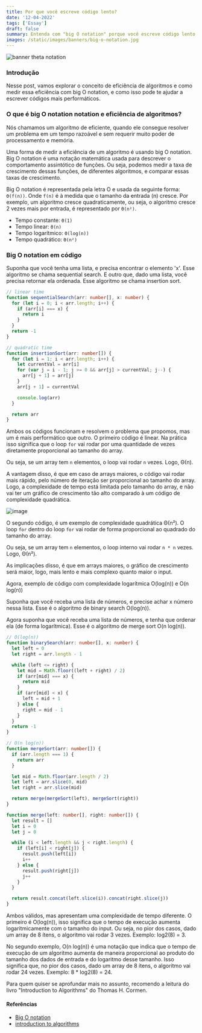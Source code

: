 ```yaml
---
title: Por que você escreve código lento?
date: '12-04-2022'
tags: ['Essay']
draft: false
summary: Entenda com "big O notation" porque você escreve código lento
images: /static/images/banners/big-o-notation.jpg
---
```


![banner theta notation](/static/images/banners/big-o-notation.jpg)

### Introdução

Nesse post, vamos explorar o conceito de eficiência de algoritmos e como medir essa eficiência com big O notation, e como isso pode te ajudar a escrever códigos mais performáticos.

### O que é big O notation notation e eficiência de algoritmos?

Nós chamamos um algoritmo de eficiente, quando ele consegue resolver um problema em um tempo razoável e sem requerir muito poder de processamento e memória.

Uma forma de medir a eficiência de um algoritmo é usando big O notation. Big O notation é uma notação matemática usada para descrever o comportamento assintótico de funções. Ou seja, podemos medir a taxa de crescimento dessas funções, de diferentes algoritmos, e comparar essas taxas de crescimento.

Big O notation é representada pela letra O e usada da seguinte forma: `Θ(f(n))`. Onde `f(n)` é à medida que o tamanho da entrada (n) cresce. Por exemplo, um algoritmo cresce quadraticamente, ou seja, o algoritmo cresce 2 vezes mais por entrada, é representado por `Θ(n²)`.

- Tempo constante: `Θ(1)`
- Tempo linear: `Θ(n)`
- Tempo logarítmico: `Θ(log(n))`
- Tempo quadrático: `Θ(n²)`

### Big O notation em código

Suponha que você tenha uma lista, e precisa encontrar o elemento 'x'. Esse algoritmo se chama sequential search.
E outro que, dado uma lista, você precisa retornar ela ordenada. Esse algoritmo se chama insertion sort.

```typescript
// linear time
function sequentialSearch(arr: number[], x: number) {
  for (let i = 0; i < arr.length; i++) {
    if (arr[i] === x) {
      return i
    }
  }
  return -1
}
```

```typescript
// quadratic time
function insertionSort(arr: number[]) {
  for (let i = 1; i < arr.length; i++) {
    let currentVal = arr[i]
    for (var j = i - 1; j >= 0 && arr[j] > currentVal; j--) {
      arr[j + 1] = arr[j]
    }
    arr[j + 1] = currentVal

    console.log(arr)
  }

  return arr
}
```

Ambos os códigos funcionam e resolvem o problema que propomos, mas um é mais performático que outro.
O primeiro código é linear. Na prática isso significa que o loop `for` vai rodar por uma quantidade de vezes diretamente proporcional ao tamanho do array.

Ou seja, se um array tem `n` elementos, o loop vai rodar `n` vezes. Logo, Θ(n).

A vantagem disso, é que em caso de arrays maiores, o código vai rodar mais rápido, pelo número de iteração ser proporcional ao tamanho do array. Logo, a complexidade de tempo está limitada pelo tamanho do array, e não vai ter um gráfico de crescimento tão alto comparado à um código de complexidade quadrática.

![image](/static/images/posts/big-o-notation.jpeg)

O segundo código, é um exemplo de complexidade quadrática Θ(n²). O loop `for` dentro do loop `for` vai rodar de forma proporcional ao quadrado do tamanho do array.

Ou seja, se um array tem `n` elementos, o loop interno vai rodar `n * n` vezes. Logo, Θ(n²).

As implicações disso, é que em arrays maiores, o gráfico de crescimento será maior, logo, mais lento e mais complexo quanto maior o input.

Agora, exemplo de código com complexidade logarítmica O(log(n)) e O(n log(n))

Suponha que você receba uma lista de números, e precise achar x número nessa lista. Esse é o algoritmo de binary search O(log(n)).

Agora suponha que você receba uma lista de números, e tenha que ordenar ela (de forma logarítmica). Esse é o algoritmo de merge sort O(n log(n)).

```typescript
// O(log(n))
function binarySearch(arr: number[], x: number) {
  let left = 0
  let right = arr.length - 1

  while (left <= right) {
    let mid = Math.floor((left + right) / 2)
    if (arr[mid] === x) {
      return mid
    }
    if (arr[mid] < x) {
      left = mid + 1
    } else {
      right = mid - 1
    }
  }
  return -1
}
```

```typescript
// O(n log(n))
function mergeSort(arr: number[]) {
  if (arr.length === 1) {
    return arr
  }

  let mid = Math.floor(arr.length / 2)
  let left = arr.slice(0, mid)
  let right = arr.slice(mid)

  return merge(mergeSort(left), mergeSort(right))
}

function merge(left: number[], right: number[]) {
  let result = []
  let i = 0
  let j = 0

  while (i < left.length && j < right.length) {
    if (left[i] < right[j]) {
      result.push(left[i])
      i++
    } else {
      result.push(right[j])
      j++
    }
  }

  return result.concat(left.slice(i)).concat(right.slice(j))
}
```

Ambos válidos, mas apresentam uma complexidade de tempo diferente.
O primeiro é O(log(n)), isso significa que o tempo de execução aumenta logaritmicamente com o tamanho do input.
Ou seja, no pior dos casos, dado um array de 8 ítens, o algoritmo vai rodar 3 vezes. Exemplo: log2(8) = 3.

No segundo exemplo, O(n log(n)) é uma notação que indica que o tempo de execução de um algoritmo aumenta de maneira proporcional ao produto do tamanho dos dados de entrada e do logaritmo desse tamanho. Isso significa que, no pior dos casos, dado um array de 8 ítens, o algoritmo vai rodar 24 vezes. Exemplo: 8 * log2(8) = 24. 

Para quem quiser se aprofundar mais no assunto, recomendo a leitura do livro "Introduction to Algorithms" do Thomas H. Cormen.

#### Referências

- [Big O notation ](https://en.wikipedia.org/wiki/Big_O_notation)
- [introduction to algorithms](https://www.amazon.com.br/Introduction-Algorithms-Thomas-H-Cormen/dp/0262033844)
